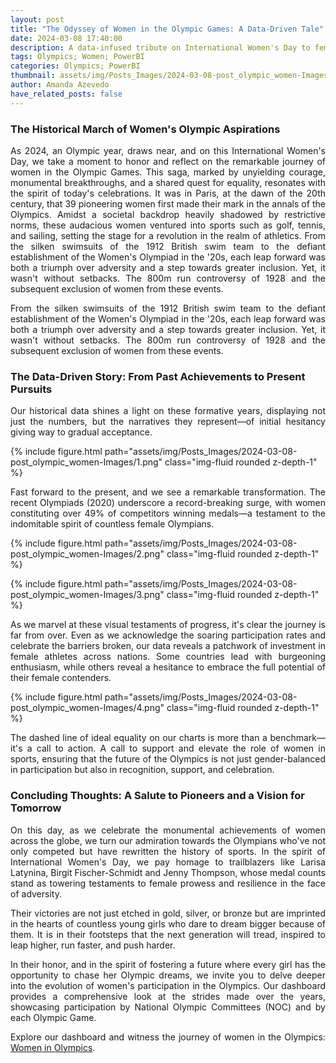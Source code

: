 ```yaml
---
layout: post
title: "The Odyssey of Women in the Olympic Games: A Data-Driven Tale"
date: 2024-03-08 17:40:00
description: A data-infused tribute on International Women's Day to female Olympians' journey, showcased in our dashboard, from 1900 Paris to the 2024 Olympics, underlining ongoing strides towards sports gender equality.
tags: Olympics; Women; PowerBI
categories: Olympics; PowerBI
thumbnail: assets/img/Posts_Images/2024-03-08-post_olympic_women-Images/olympic_women.jpeg
author: Amanda Azevedo
have_related_posts: false
---
```


### The Historical March of Women's Olympic Aspirations

<p align="justify">
As 2024, an Olympic year, draws near, and on this International Women's Day, we take a moment to honor and reflect on the remarkable journey of women in the Olympic Games. This saga, marked by unyielding courage, monumental breakthroughs, and a shared quest for equality, resonates with the spirit of today's celebrations. It was in Paris, at the dawn of the 20th century, that 39 pioneering women first made their mark in the annals of the Olympics. Amidst a societal backdrop heavily shadowed by restrictive norms, these audacious women ventured into sports such as golf, tennis, and sailing, setting the stage for a revolution in the realm of athletics.
From the silken swimsuits of the 1912 British swim team to the defiant establishment of the Women's Olympiad in the '20s, each leap forward was both a triumph over adversity and a step towards greater inclusion. Yet, it wasn't without setbacks. The 800m run controversy  of 1928 and the subsequent exclusion of women from these events.
</p>

<p align="justify">
From the silken swimsuits of the 1912 British swim team to the defiant establishment of the Women's Olympiad in the '20s, each leap forward was both a triumph over adversity and a step towards greater inclusion. Yet, it wasn't without setbacks. The 800m run controversy  of 1928 and the subsequent exclusion of women from these events.
</p>

### The Data-Driven Story: From Past Achievements to Present Pursuits

<p align="justify">
Our historical data shines a light on these formative years, displaying not just the numbers, but the narratives they represent—of initial hesitancy giving way to gradual acceptance.
</p>

{% include figure.html path="assets/img/Posts_Images/2024-03-08-post_olympic_women-Images/1.png" class="img-fluid rounded z-depth-1" %}


<p align="justify">
Fast forward to the present, and we see a remarkable transformation. The recent Olympiads (2020) underscore a record-breaking surge, with women constituting over 49% of competitors winning medals—a testament to the indomitable spirit of countless female Olympians.
</p>

{% include figure.html path="assets/img/Posts_Images/2024-03-08-post_olympic_women-Images/2.png" class="img-fluid rounded z-depth-1" %}

{% include figure.html path="assets/img/Posts_Images/2024-03-08-post_olympic_women-Images/3.png" class="img-fluid rounded z-depth-1" %}

<p align="justify">
As we marvel at these visual testaments of progress, it's clear the journey is far from over. Even as we acknowledge the soaring participation rates and celebrate the barriers broken, our data reveals a patchwork of investment in female athletes across nations. Some countries lead with burgeoning enthusiasm, while others reveal a hesitance to embrace the full potential of their female contenders.
</p>

{% include figure.html path="assets/img/Posts_Images/2024-03-08-post_olympic_women-Images/4.png" class="img-fluid rounded z-depth-1" %}


<p align="justify">
The dashed line of ideal equality on our charts is more than a benchmark—it's a call to action. A call to support and elevate the role of women in sports, ensuring that the future of the Olympics is not just gender-balanced in participation but also in recognition, support, and celebration.
</p>

### Concluding Thoughts: A Salute to Pioneers and a Vision for Tomorrow

<p align="justify">
On this day, as we celebrate the monumental achievements of women across the globe, we turn our admiration towards the Olympians who've not only competed but have rewritten the history of sports. In the spirit of International Women's Day, we pay homage to trailblazers like Larisa Latynina, Birgit Fischer-Schmidt and Jenny Thompson, whose medal counts stand as towering testaments to female prowess and resilience in the face of adversity.
</p>


<p align="justify">
Their victories are not just etched in gold, silver, or bronze but are imprinted in the hearts of countless young girls who dare to dream bigger because of them. It is in their footsteps that the next generation will tread, inspired to leap higher, run faster, and push harder.
</p>


<p align="justify">
In their honor, and in the spirit of fostering a future where every girl has the opportunity to chase her Olympic dreams, we invite you to delve deeper into the evolution of women's participation in the Olympics. Our dashboard provides a comprehensive look at the strides made over the years, showcasing participation by National Olympic Committees (NOC) and by each Olympic Game.
</p>

<p align="justify">
Explore our dashboard and witness the journey of women in the Olympics: <a href="https://app.powerbi.com/view?r=eyJrIjoiY2M3ZGNjNzctMzMxYS00MjJhLThkM2ItODU5ODcxOGQ5Zjg0IiwidCI6IjhlZWNhNDA0LWE0N2QtNDU1NS1hMmQ0LTBmMzYxOTA0MWM5YyJ9" target="_blank">Women in Olympics</a>.
</p>
